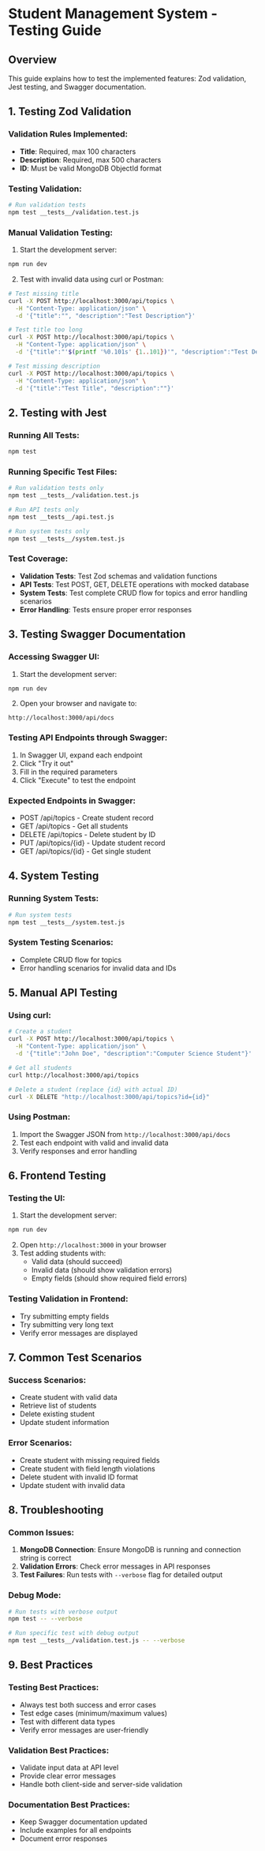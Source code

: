 # Student Management System - Testing Guide

## Overview
This guide explains how to test the implemented features: Zod validation, Jest testing, and Swagger documentation.

## 1. Testing Zod Validation

### Validation Rules Implemented:
- **Title**: Required, max 100 characters
- **Description**: Required, max 500 characters
- **ID**: Must be valid MongoDB ObjectId format

### Testing Validation:
```bash
# Run validation tests
npm test __tests__/validation.test.js
```

### Manual Validation Testing:
1. Start the development server:
```bash
npm run dev
```

2. Test with invalid data using curl or Postman:
```bash
# Test missing title
curl -X POST http://localhost:3000/api/topics \
  -H "Content-Type: application/json" \
  -d '{"title":"", "description":"Test Description"}'

# Test title too long
curl -X POST http://localhost:3000/api/topics \
  -H "Content-Type: application/json" \
  -d '{"title":"'$(printf '%0.101s' {1..101})'", "description":"Test Description"}'

# Test missing description
curl -X POST http://localhost:3000/api/topics \
  -H "Content-Type: application/json" \
  -d '{"title":"Test Title", "description":""}'
```

## 2. Testing with Jest

### Running All Tests:
```bash
npm test
```

### Running Specific Test Files:
```bash
# Run validation tests only
npm test __tests__/validation.test.js

# Run API tests only
npm test __tests__/api.test.js

# Run system tests only
npm test __tests__/system.test.js
```

### Test Coverage:
- **Validation Tests**: Test Zod schemas and validation functions
- **API Tests**: Test POST, GET, DELETE operations with mocked database
- **System Tests**: Test complete CRUD flow for topics and error handling scenarios
- **Error Handling**: Tests ensure proper error responses

## 3. Testing Swagger Documentation

### Accessing Swagger UI:
1. Start the development server:
```bash
npm run dev
```

2. Open your browser and navigate to:
```
http://localhost:3000/api/docs
```

### Testing API Endpoints through Swagger:
1. In Swagger UI, expand each endpoint
2. Click "Try it out"
3. Fill in the required parameters
4. Click "Execute" to test the endpoint

### Expected Endpoints in Swagger:
- POST /api/topics - Create student record
- GET /api/topics - Get all students
- DELETE /api/topics - Delete student by ID
- PUT /api/topics/{id} - Update student record
- GET /api/topics/{id} - Get single student

## 4. System Testing

### Running System Tests:
```bash
# Run system tests
npm test __tests__/system.test.js
```

### System Testing Scenarios:
- Complete CRUD flow for topics
- Error handling scenarios for invalid data and IDs

## 5. Manual API Testing

### Using curl:
```bash
# Create a student
curl -X POST http://localhost:3000/api/topics \
  -H "Content-Type: application/json" \
  -d '{"title":"John Doe", "description":"Computer Science Student"}'

# Get all students
curl http://localhost:3000/api/topics

# Delete a student (replace {id} with actual ID)
curl -X DELETE "http://localhost:3000/api/topics?id={id}"
```

### Using Postman:
1. Import the Swagger JSON from `http://localhost:3000/api/docs`
2. Test each endpoint with valid and invalid data
3. Verify responses and error handling

## 6. Frontend Testing

### Testing the UI:
1. Start the development server:
```bash
npm run dev
```

2. Open `http://localhost:3000` in your browser
3. Test adding students with:
   - Valid data (should succeed)
   - Invalid data (should show validation errors)
   - Empty fields (should show required field errors)

### Testing Validation in Frontend:
- Try submitting empty fields
- Try submitting very long text
- Verify error messages are displayed

## 7. Common Test Scenarios

### Success Scenarios:
- Create student with valid data
- Retrieve list of students
- Delete existing student
- Update student information

### Error Scenarios:
- Create student with missing required fields
- Create student with field length violations
- Delete student with invalid ID format
- Update student with invalid data

## 8. Troubleshooting

### Common Issues:
1. **MongoDB Connection**: Ensure MongoDB is running and connection string is correct
2. **Validation Errors**: Check error messages in API responses
3. **Test Failures**: Run tests with `--verbose` flag for detailed output

### Debug Mode:
```bash
# Run tests with verbose output
npm test -- --verbose

# Run specific test with debug output
npm test __tests__/validation.test.js -- --verbose
```

## 9. Best Practices

### Testing Best Practices:
- Always test both success and error cases
- Test edge cases (minimum/maximum values)
- Test with different data types
- Verify error messages are user-friendly

### Validation Best Practices:
- Validate input data at API level
- Provide clear error messages
- Handle both client-side and server-side validation

### Documentation Best Practices:
- Keep Swagger documentation updated
- Include examples for all endpoints
- Document error responses
